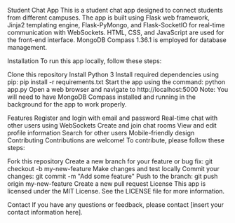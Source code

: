 Student Chat App
This is a student chat app designed to connect students from different campuses. The app is built using Flask web framework, Jinja2 templating engine, Flask-PyMongo, and Flask-SocketIO for real-time communication with WebSockets. HTML, CSS, and JavaScript are used for the front-end interface. MongoDB Compass 1.36.1 is employed for database management.

Installation
To run this app locally, follow these steps:

Clone this repository
Install Python 3
Install required dependencies using pip: pip install -r requirements.txt
Start the app using the command: python app.py
Open a web browser and navigate to http://localhost:5000
Note: You will need to have MongoDB Compass installed and running in the background for the app to work properly.

Features
Register and login with email and password
Real-time chat with other users using WebSockets
Create and join chat rooms
View and edit profile information
Search for other users
Mobile-friendly design
Contributing
Contributions are welcome! To contribute, please follow these steps:

Fork this repository
Create a new branch for your feature or bug fix: git checkout -b my-new-feature
Make changes and test locally
Commit your changes: git commit -m "Add some feature"
Push to the branch: git push origin my-new-feature
Create a new pull request
License
This app is licensed under the MIT License. See the LICENSE file for more information.

Contact
If you have any questions or feedback, please contact [insert your contact information here].
